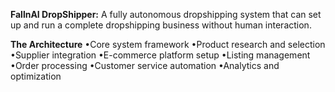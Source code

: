 **FallnAI DropShipper:** A fully autonomous dropshipping system that can set up and run a complete dropshipping business without human interaction. 

**The Architecture**
•Core system framework
•Product research and selection
•Supplier integration
•E-commerce platform setup
•Listing management
•Order processing
•Customer service automation
•Analytics and optimization
